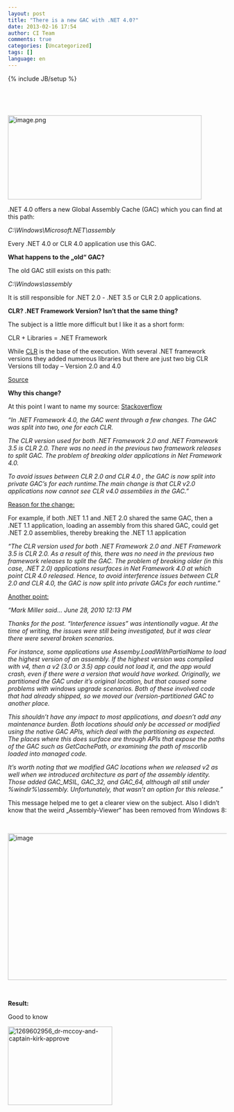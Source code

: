 ```yaml
---
layout: post
title: "There is a new GAC with .NET 4.0?"
date: 2013-02-16 17:54
author: CI Team
comments: true
categories: [Uncategorized]
tags: []
language: en
---
```

{% include JB/setup %}
<p>&nbsp; <p>&nbsp; <p><img style="background-image: none; border-bottom: 0px; border-left: 0px; padding-left: 0px; padding-right: 0px; border-top: 0px; border-right: 0px; padding-top: 0px" title="image.png" border="0" alt="image.png" src="{{BASE_PATH}}/assets/wp-images-de/image1764-446x194.png" width="446" height="194"> <p>.NET 4.0 offers a new Global Assembly Cache (GAC) which you can find at this path:  <p><em>C:\Windows\Microsoft.NET\assembly</em> <p>Every .NET 4.0 or CLR 4.0 application use this GAC.  <p><b>What happens to the „old“ GAC?</b> <p>The old GAC still exists on this path: <p><em>C:\Windows\assembly</em> <p>It is still responsible for .NET 2.0 - .NET 3.5 or CLR 2.0 applications.  <p><b></b> <p><b>CLR? .NET Framework Version? Isn’t that the same thing? </b> <p>The subject is a little more difficult but I like it as a short form: <p>CLR + Libraries = .NET Framework <p>While <a href="http://en.wikipedia.org/wiki/Common_Language_Runtime">CLR</a> is the base of the execution. With several .NET framework versions they added numerous libraries but there are just two big CLR Versions till today – Version 2.0 and 4.0  <p><a href="http://blogs.msdn.com/b/karinm/archive/2008/11/11/what-s-the-difference-between-clr-and-net-framework.aspx">Source</a> <p><b></b> <p><b>Why this change?</b> <p>At this point I want to name my source: <a href="http://stackoverflow.com/questions/2660355/net-4-0-has-a-new-gac-why">Stackoverflow</a>  <p><em>“In .NET Framework 4.0, the GAC went through a few changes. The GAC was split into two, one for each CLR.</em> <p><em>The CLR version used for both .NET Framework 2.0 and .NET Framework 3.5 is CLR 2.0. There was no need in the previous two framework releases to split GAC. The problem of breaking older applications in Net Framework 4.0.</em> <p><em>To avoid issues between CLR 2.0 and CLR 4.0 , the GAC is now split into private GAC’s for each runtime.The main change is that CLR v2.0 applications now cannot see CLR v4.0 assemblies in the GAC.”</em> <p><u>Reason for the change:</u> <p>For example, if both .NET 1.1 and .NET 2.0 shared the same GAC, then a .NET 1.1 application, loading an assembly from this shared GAC, could get .NET 2.0 assemblies, thereby breaking the .NET 1.1 application <p><em>“The CLR version used for both .NET Framework 2.0 and .NET Framework 3.5 is CLR 2.0. As a result of this, there was no need in the previous two framework releases to split the GAC. The problem of breaking older (in this case, .NET 2.0) applications resurfaces in Net Framework 4.0 at which point CLR 4.0 released. Hence, to avoid interference issues between CLR 2.0 and CLR 4.0, the GAC is now split into private GACs for each runtime.”</em> <p><u>Another point:</u> <p><em>“Mark Miller said… June 28, 2010 12:13 PM</em> <p><em>Thanks for the post. “Interference issues” was intentionally vague. At the time of writing, the issues were still being investigated, but it was clear there were several broken scenarios.</em> <p><em>For instance, some applications use Assemby.LoadWithPartialName to load the highest version of an assembly. If the highest version was compiled with v4, then a v2 (3.0 or 3.5) app could not load it, and the app would crash, even if there were a version that would have worked. Originally, we partitioned the GAC under it’s original location, but that caused some problems with windows upgrade scenarios. Both of these involved code that had already shipped, so we moved our (version-partitioned GAC to another place.</em> <p><em>This shouldn’t have any impact to most applications, and doesn’t add any maintenance burden. Both locations should only be accessed or modified using the native GAC APIs, which deal with the partitioning as expected. The places where this does surface are through APIs that expose the paths of the GAC such as GetCachePath, or examining the path of mscorlib loaded into managed code.</em> <p><em>It’s worth noting that we modified GAC locations when we released v2 as well when we introduced architecture as part of the assembly identity. Those added GAC_MSIL, GAC_32, and GAC_64, although all still under %windir%\assembly. Unfortunately, that wasn’t an option for this release.”</em> <p>This message helped me to get a clearer view on the subject. Also I didn’t know that the weird „Assembly-Viewer“ has been removed from Windows 8: <p><b></b>&nbsp; <p><img title="image" border="0" alt="image" src="{{BASE_PATH}}/assets/wp-images-de/image_thumb916.png" width="571" height="338"><b></b> <p><b></b>&nbsp; <p><b>Result:</b> <p>Good to know    <p><a href="{{BASE_PATH}}/assets/wp-images-en/1269602956_dr-mccoy-and-captain-kirk-approve.gif"><img style="display: inline" title="1269602956_dr-mccoy-and-captain-kirk-approve" alt="1269602956_dr-mccoy-and-captain-kirk-approve" src="{{BASE_PATH}}/assets/wp-images-en/1269602956_dr-mccoy-and-captain-kirk-approve_thumb.gif" width="240" height="181"></a></p>
